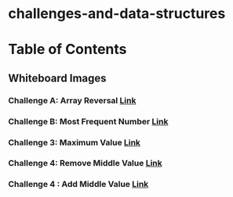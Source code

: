 # challenges-and-data-structures

# Table of Contents

## Whiteboard Images

### Challenge A: Array Reversal  [Link](https://github.com/Abed1313/challenges-and-data-structures/blob/main/whiteboard-challenges/assest/S-1.PNG)


### Challenge B: Most Frequent Number [Link](https://github.com/Abed1313/challenges-and-data-structures/blob/main/whiteboard-challenges/assest/S-2.PNG) 

### Challenge 3: Maximum Value [Link](https://github.com/Abed1313/challenges-and-data-structures/blob/main/whiteboard-challenges/assest/C3.PNG) 

### Challenge 4: Remove Middle Value [Link](https://github.com/Abed1313/challenges-and-data-structures/blob/main/whiteboard-challenges/assest/F4.PNG)

### Challenge 4 : Add Middle Value [Link](https://github.com/Abed1313/challenges-and-data-structures/blob/main/whiteboard-challenges/assest/CH4.PNG)

